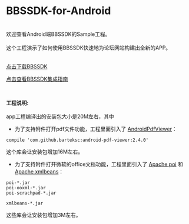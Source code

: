 # BBSSDK-for-Android
<br>
欢迎查看Android端BBSSDK的Sample工程。<br><br>
这个工程演示了如何使用BBSSDK快速地为论坛网站构建出全新的APP。    
<br><br>


[点击下载BBSSDK](http://www.mob.com/downloadDetail/BBSSDK/android)  

[点击查看BBSSDK集成指南](http://wiki.mob.com/快速集成/)

<br>

**工程说明:**<br><br>
app工程编译出的安装包大小是20M左右，其中<br>
- 为了支持附件打开pdf文件功能，工程里面引入了 [AndroidPdfViewer](https://github.com/barteksc/AndroidPdfViewer)：
```
compile 'com.github.barteksc:android-pdf-viewer:2.4.0'
```
这个库会让安装包增加16M左右。

- 为了支持附件打开微软的office文档功能，工程里面引入了 [Apache poi](https://github.com/apache/poi) 和 [Apache xmlbeans](https://github.com/apache/xmlbeans)：
```
poi-*.jar
poi-ooxml-*.jar
poi-scrachpad-*.jar
```
```
xmlbeans-*.jar
```
这些库会让安装包增加3M左右。